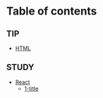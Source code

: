 # Table of contents

## TIP

* [HTML](README.md)

## STUDY

* [React](study/react/README.md)
  * [1-title](study/react/1-title.md)
